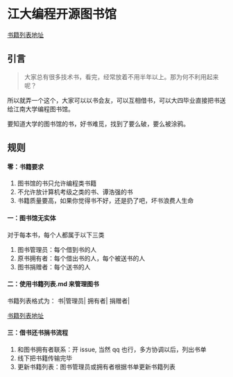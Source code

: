 # 江大编程开源图书馆
[书籍列表地址](http://git.io/v8e1W)

## 引言
> 大家总有很多技术书，看完，经常放着不用半年以上。那为何不利用起来呢？

所以就弄一个这个，大家可以以书会友，可以互相借书，可以大四毕业直接把书送给江南大学编程图书馆。

要知道大学的图书馆的书，好书难觅，找到了要么破，要么被涂鸦。

## 规则
#### 零：书籍要求
1. 图书馆的书只允许编程类书籍
2. 不允许放计算机考级之类的书、谭浩强的书
3. 书籍质量要高，如果你觉得书不好，还是扔了吧，坏书浪费人生命

#### 一：图书馆无实体

对于每本书，每个人都属于以下三类

1. 图书管理员：每个借到书的人
2. 原书拥有者：每个借出书的人，每个被送书的人
3. 图书捐赠者：每个送书的人

####  二：使用书籍列表.md 来管理图书
书籍列表格式为：
书|管理员| 拥有者| 捐赠者|

[书籍列表地址](http://git.io/v8e1W)

####  三：借书还书捐书流程
1. 和图书拥有者联系：开 issue, 当然 qq 也行，多方协调以后，列出书单
2. 线下把书籍传输完毕
3. 更新书籍列表：图书管理员或拥有者根据书单更新书籍列表
